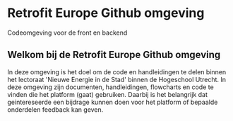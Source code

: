 # Retrofit Europe Github omgeving
 Codeomgeving voor de front en backend

## Welkom bij de Retrofit Europe Github omgeving

In deze omgeving is het doel om de code en handleidingen te delen binnen het lectoraat 'Nieuwe Energie in de Stad' binnen de Hogeschool Utrecht.
In deze omgeving zijn documenten, handleidingen, flowcharts en code te vinden die het platform (gaat) gebruiken. Daarbij is het belangrijk dat geintereseerde een bijdrage kunnen doen voor het platform of bepaalde onderdelen feedback kan geven.
